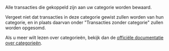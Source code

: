 Alle transacties die gekoppeld zijn aan uw categorie worden bewaard.

Vergeet niet dat transacties in deze categorie gewist zullen worden van hun categorie, en in plaats daarvan onder "Transacties zonder categorie" zullen worden opgesomd.

Als u meer wilt lezen over categorieën, bekijk dan de [officiële documentatie over categorieën](https://firefly-iii.readthedocs.io/en/latest/concepts/categories.html).